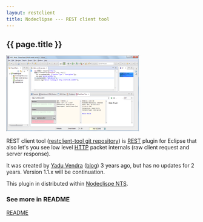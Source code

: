 ```yaml
---
layout: restclient
title: Nodeclipse --- REST client tool
---
```


## {{ page.title }}

<a href="../img/Nodeclipse-NTS-Hello-world.png">
<img alt="Nodeclipse 0.4.10 overview" src="../img/Nodeclipse-NTS-Hello-world.png" width="350" height="200" /></a>            	

REST client tool ([restclient-tool git repository](https://github.com/Nodeclipse/restclient-tool/))
 is [REST](http://en.wikipedia.org/wiki/REST) plugin for Eclipse
 that also let's you see low level [HTTP](http://en.wikipedia.org/wiki/HTTP) packet internals (raw client request and server response).
 
It was created by [Yadu Vendra](http://code.google.com/a/eclipselabs.org/u/a1yadu/) ([blog](http://www.yaduvendra.com/))
 3 years ago, but has no updates for 2 years. Version 1.1.x will be continuation.
 
This plugin in distributed within [Nodeclispe NTS](/nts/).

### See more in README

[README](README)
